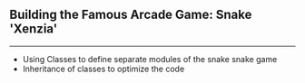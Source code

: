 ## Building the Famous Arcade Game: Snake 'Xenzia'
---
- Using Classes to define separate modules of the snake snake game
- Inheritance of classes to optimize the code

